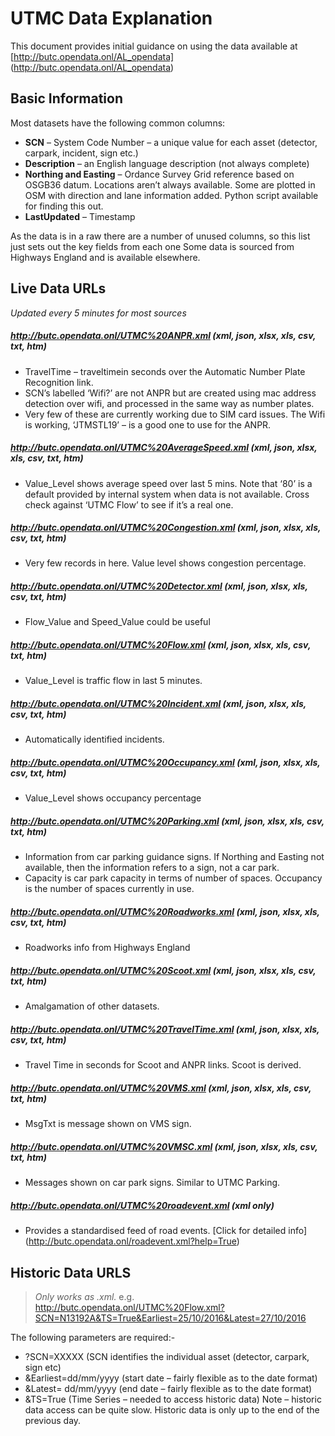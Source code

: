 # UTMC Data Explanation

This document provides initial guidance on using the data available at [http://butc.opendata.onl/AL_opendata] (http://butc.opendata.onl/AL_opendata)

## Basic Information

Most datasets have the following common columns:
-	**SCN** – System Code Number – a unique value for each asset (detector, carpark, incident, sign etc.)
-	**Description** – an English language description (not always complete)
-	**Northing and Easting** – Ordance Survey Grid reference based on OSGB36 datum. Locations aren’t always available. Some are plotted in OSM with direction and lane information added. Python script available for finding this out.
-	**LastUpdated** – Timestamp

As the data is in a raw there are a number of unused columns, so this list just sets out the key fields from each one
Some data is sourced from Highways England and is available elsewhere.

## Live Data URLs 

*Updated every 5 minutes for most sources*

##### http://butc.opendata.onl/UTMC%20ANPR.xml (xml, json, xlsx, xls, csv, txt, htm)

-	TravelTime – traveltimein seconds over the Automatic Number Plate Recognition link.
-	SCN’s labelled ‘Wifi?’ are not ANPR but are created using mac address detection over wifi, and processed in the same way as number plates.
-	Very few of these are currently working due to SIM card issues. The Wifi is working, ‘JTMSTL19’ – is a good one to use for the ANPR.

##### http://butc.opendata.onl/UTMC%20AverageSpeed.xml (xml, json, xlsx, xls, csv, txt, htm)

-	Value_Level shows average speed over last 5 mins. Note that ‘80’ is a default provided by internal system when data is not available. Cross check against ‘UTMC Flow’ to see if it’s a real one.

##### http://butc.opendata.onl/UTMC%20Congestion.xml (xml, json, xlsx, xls, csv, txt, htm)

-	Very few records in here. Value level shows congestion percentage.

##### http://butc.opendata.onl/UTMC%20Detector.xml (xml, json, xlsx, xls, csv, txt, htm)

-	Flow_Value and Speed_Value could be useful

##### http://butc.opendata.onl/UTMC%20Flow.xml (xml, json, xlsx, xls, csv, txt, htm)

-	Value_Level is traffic flow in last 5 minutes.

##### http://butc.opendata.onl/UTMC%20Incident.xml (xml, json, xlsx, xls, csv, txt, htm)

-	Automatically identified incidents.

##### http://butc.opendata.onl/UTMC%20Occupancy.xml (xml, json, xlsx, xls, csv, txt, htm)

-	Value_Level shows occupancy percentage

##### http://butc.opendata.onl/UTMC%20Parking.xml (xml, json, xlsx, xls, csv, txt, htm)

-	Information from car parking guidance signs. If Northing and Easting not available, then the information refers to a sign, not a car park.
-	Capacity is car park capacity in terms of number of spaces. Occupancy is the number of spaces currently in use.

##### http://butc.opendata.onl/UTMC%20Roadworks.xml (xml, json, xlsx, xls, csv, txt, htm)

-	Roadworks info from Highways England

##### http://butc.opendata.onl/UTMC%20Scoot.xml (xml, json, xlsx, xls, csv, txt, htm)

-	Amalgamation of other datasets.

##### http://butc.opendata.onl/UTMC%20TravelTime.xml (xml, json, xlsx, xls, csv, txt, htm)

-	Travel Time in seconds for Scoot and ANPR links. Scoot is derived.

##### http://butc.opendata.onl/UTMC%20VMS.xml (xml, json, xlsx, xls, csv, txt, htm)

-	MsgTxt is message shown on VMS sign.

##### http://butc.opendata.onl/UTMC%20VMSC.xml (xml, json, xlsx, xls, csv, txt, htm)

-	Messages shown on car park signs. Similar to UTMC Parking.

##### http://butc.opendata.onl/UTMC%20roadevent.xml (xml only)

-	Provides a standardised feed of road events. [Click for detailed info] (http://butc.opendata.onl/roadevent.xml?help=True) 

## Historic Data URLS

> *Only works as .xml.* e.g. http://butc.opendata.onl/UTMC%20Flow.xml?SCN=N13192A&TS=True&Earliest=25/10/2016&Latest=27/10/2016

The following parameters are required:-
-	?SCN=XXXXX (SCN identifies the individual asset (detector, carpark, sign etc)
-	&Earliest=dd/mm/yyyy (start date – fairly flexible as to the date format)
-	&Latest= dd/mm/yyyy (end date – fairly flexible as to the date format)
-	&TS=True (Time Series – needed to access historic data)
Note – historic data access can be quite slow. Historic data is only up to the end of the previous day.
